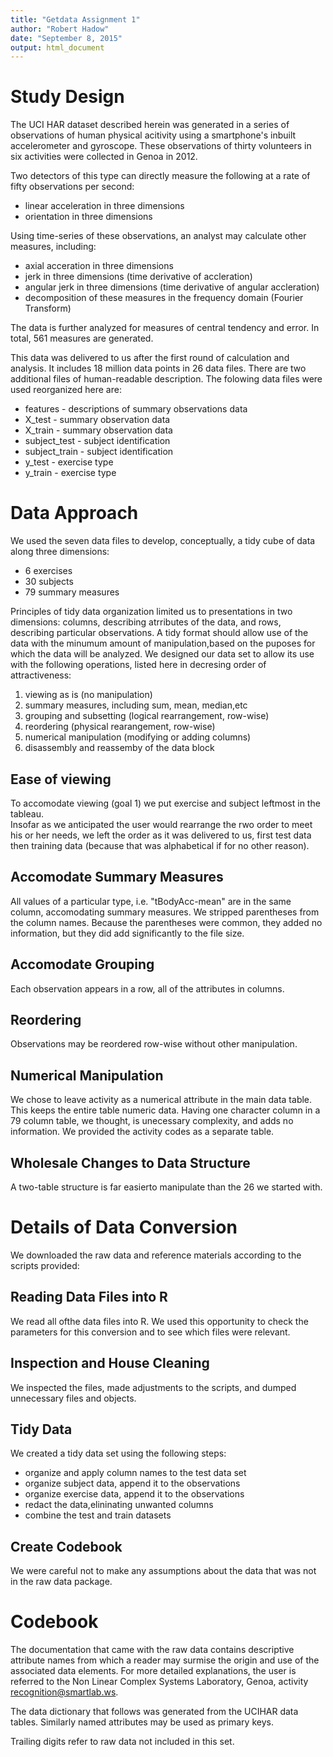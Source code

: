 ```yaml
---
title: "Getdata Assignment 1"
author: "Robert Hadow"
date: "September 8, 2015"
output: html_document
---
```


# Study Design
The UCI HAR dataset described herein was generated in a series of observations of human physical acitivity using a smartphone's inbuilt accelerometer and gyroscope.  These observations of thirty volunteers in six activities were collected in Genoa in 2012.

Two detectors of this type can directly measure the following at a rate of fifty observations per second:

- linear acceleration in three dimensions
- orientation in three dimensions

Using time-series of these observations, an analyst may calculate other measures, including:

- axial acceration in three dimensions
- jerk in three dimensions (time derivative of accleration)
- angular jerk in three dimensions (time derivative of angular accleration)
- decomposition of these measures in the frequency domain (Fourier Transform)  

The data is further analyzed for measures of central tendency and error.  In total, 561 measures are generated. 

This data was delivered to us after the first round of calculation and analysis. It includes 18 million data points in 26 data files.  There are two additional files of human-readable description.  The folowing data files were used reorganized here are:

- features    -   descriptions of summary observations data
- X_test      -   summary observation data 
- X_train     -   summary observation data 
- subject_test  - subject identification
- subject_train - subject identification
- y_test      -   exercise type
- y_train     -   exercise type

# Data Approach

We used the seven data files to develop, conceptually, a tidy cube of data along three dimensions:

- 6 exercises
- 30 subjects
- 79 summary measures

Principles of tidy data organization limited us to presentations in two dimensions: columns, describing atrributes of the data, and rows, describing particular observations. A tidy format should allow use of the data with the minumum amount of manipulation,based on the puposes for which the data will be analyzed. We designed our data set to allow its use with the following operations, listed here in decresing order of attractiveness:

1. viewing as is (no manipulation)
2. summary measures, including sum, mean, median,etc
3. grouping and subsetting (logical rearrangement, row-wise)
4. reordering (physical rearangement, row-wise)
5. numerical manipulation (modifying or adding columns)
6. disassembly and reassemby of the data block

## Ease of viewing
To accomodate viewing (goal 1) we put exercise and subject leftmost in the tableau.  
Insofar as we anticipated the user would rearrange the rwo order to meet his or her needs, we left the order as it was delivered to us, first test data then training data (because that was alphabetical if for no other reason).

## Accomodate Summary Measures
All values of a particular type, i.e. "tBodyAcc-mean" are in the same column, accomodating summary measures.  We stripped parentheses from the column names.  Because the parentheses were common, they added no information, but they did add significantly to the file size.

## Accomodate Grouping
Each observation appears in a row, all of the attributes in columns.

## Reordering
Observations may be reordered row-wise without other manipulation.

## Numerical Manipulation
We chose to leave activity as a numerical attribute in the main data table.  This keeps the entire table numeric data. Having one character column in a 79 column table, we thought, is unecessary complexity, and adds no information. We provided the activity codes as a separate table.

## Wholesale Changes to Data Structure
A two-table structure is far easierto manipulate than the 26 we started with.

# Details of Data Conversion

We downloaded the raw data and reference materials according to the scripts provided:


## Reading Data Files into R

We read all ofthe data files into R.  We used this opportunity to check the parameters for this conversion and to see which files were relevant.


## Inspection and House Cleaning

We inspected the files, made adjustments to the scripts, and dumped unnecessary files and objects.


## Tidy Data

We created a tidy data set using the following steps:

* organize and apply column names to the test data set
* organize subject data, append it to the observations
* organize exercise data, append it to the observations
* redact the data,elininating unwanted columns
* combine the test and train datasets


## Create Codebook

We were careful not to make any assumptions about the data that was not in the raw data package.


# Codebook

The documentation that came with the raw data contains descriptive attribute names from which a reader may surmise the origin and use of the associated data elements.  For more detailed explanations, the user is referred to the Non Linear Complex Systems Laboratory, Genoa, activity recognition@smartlab.ws.

The data dictionary that follows was generated from the UCIHAR data tables.  Similarly named attributes may be used as primary keys.

Trailing digits refer to raw data not included in this set.


